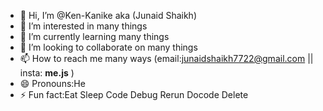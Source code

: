 - 👋 Hi, I’m @Ken-Kanike aka (Junaid Shaikh)
- 👀 I’m interested in many things
- 🌱 I’m currently learning many things
- 💞️ I’m looking to collaborate on many things
- 📫 How to reach me many ways (email:junaidshaikh7722@gmail.com || insta: __me.js__ )
- 😄 Pronouns:He 
- ⚡ Fun fact:Eat Sleep Code Debug Rerun Docode Delete

<!---
Ken-Kanike/Ken-Kanike is a ✨ special ✨ repository because its `README.md` (this file) appears on your GitHub profile.
You can click the Preview link to take a look at your changes.
--->
